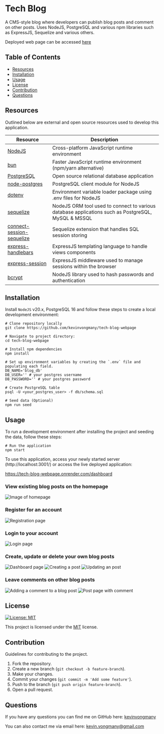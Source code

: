 # Tech Blog
A CMS-style blog where developers can publish blog posts and comment on other posts. Uses NodeJS, PostgreSQL and various npm libraries such as ExpressJS, Sequelize and various others.

Deployed web page can be accessed [here](https://tech-blog-webpage.onrender.com/dashboard)

## Table of Contents
- [Resources](#resources)
- [Installation](#installation)
- [Usage](#usage)
- [License](#license)
- [Contribution](#contribution)
- [Questions](#questions)

## Resources

Outlined below are external and open source resources used to develop this application.

| Resource | Description |
| -------- | ----------- |
| [NodeJS](https://nodejs.org/en) | Cross-platform JavaScript runtime environment |
| [bun](https://bun.sh/) | Faster JavaScript runtime environment (npm/yarn alternative) |
| [PostgreSQL](https://www.postgresql.org/) | Open source relational database application |
| [node-postgres](https://www.npmjs.com/package/pg) | PostgreSQL client module for NodeJS |
| [dotenv](https://www.npmjs.com/package/dotenv) | Environment variable loader package using .env files for NodeJS |
| [sequelize](https://www.npmjs.com/package/sequelize) | NodeJS ORM tool used to connect to various database applications such as PostgreSQL, MySQL & MSSQL |
| [connect-session-sequelize](https://www.npmjs.com/package/connect-session-sequelize) | Sequelize extension that handles SQL session storing |
| [express-handlebars](https://www.npmjs.com/package/express-handlebars) | ExpressJS templating language to handle views components | 
| [express-session](https://www.npmjs.com/package/express-session) | ExpressJS middleware used to manage sessions within the browser |
| [bcrypt](https://www.npmjs.com/package/bcrypt) | NodeJS library used to hash passwords and authentication |

## Installation
Install `NodeJS` v20.x, PostgreSQL 16 and follow these steps to create a local development environment:

```shell
# Clone repository locally
git clone https://github.com/kevinvongmany/tech-blog-webpage

# Navigate to project directory:
cd tech-blog-webpage

# Install npm dependencies
npm install

# Set up environment variables by creating the `.env` file and populating each field.
DB_NAME='blog_db'
DB_USER='' # your postgres username
DB_PASSWORD='' # your postgres password

# Create PostgreSQL table
psql -U <your_postgres_user> -f db/schema.sql

# Seed data (Optional)
npm run seed
```
  

## Usage
To run a development environment after installing the project and seeding the data, follow these steps:

```shell
# Run the application
npm start
```

To use this application, access your newly started server (http://localhost:3001/) or access the live deployed application:

https://tech-blog-webpage.onrender.com/dashboard

### View existing blog posts on the homepage

![Image of homepage](docs/techblog_homepage.png)

### Register for an account

![Registration page](docs/techblog_register.png)

### Login to your account

![Login page](docs/techblog_login.png)

### Create, update or delete your own blog posts

![Dashboard page](docs/techblog_dashboard.png)
![Creating a post](docs/techblog_addpost.png)
![Updating an post](docs/techblog_updatepost.png)

### Leave comments on other blog posts

![Adding a comment to a blog post](docs/techblog_addcomment.png)
![Post page with comment](docs/techblog_post.png)

## License
[![License: MIT](https://img.shields.io/badge/License-MIT-yellow.svg)](https://opensource.org/licenses/MIT)

This project is licensed under the [MIT](https://opensource.org/licenses/MIT) license.

## Contribution

Guidelines for contributing to the project.

1. Fork the repository.
2. Create a new branch (`git checkout -b feature-branch`).
3. Make your changes.
4. Commit your changes (`git commit -m 'Add some feature'`).
5. Push to the branch (`git push origin feature-branch`).
6. Open a pull request.

## Questions

If you have any questions you can find me on GitHub here: [kevinvongmany](https://github.com/kevinvongmany)
  
You can also contact me via email here: [kevin.vongmany@gmail.com](kevin.vongmany@gmail.com)
